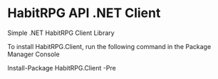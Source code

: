 HabitRPG API .NET Client
==========================

Simple .NET HabitRPG Client Library


To install HabitRPG.Client, run the following command in the Package Manager Console

Install-Package HabitRPG.Client -Pre
